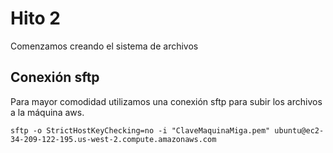 # Hito 2

Comenzamos creando el sistema de archivos

## Conexión sftp

Para mayor comodidad utilizamos una conexión sftp para subir los archivos a la máquina aws.


```
sftp -o StrictHostKeyChecking=no -i "ClaveMaquinaMiga.pem" ubuntu@ec2-34-209-122-195.us-west-2.compute.amazonaws.com

```

